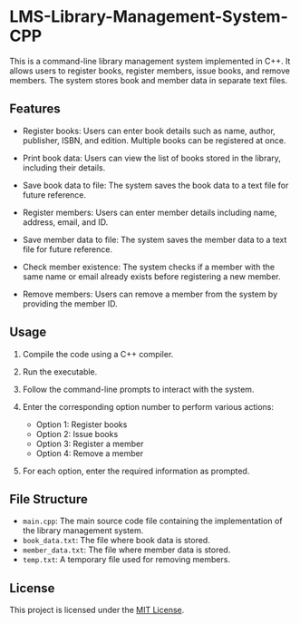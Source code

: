 # LMS-Library-Management-System-CPP


This is a command-line library management system implemented in C++. It allows users to register books, register members, issue books, and remove members. The system stores book and member data in separate text files.

## Features

- Register books: Users can enter book details such as name, author, publisher, ISBN, and edition. Multiple books can be registered at once.

- Print book data: Users can view the list of books stored in the library, including their details.

- Save book data to file: The system saves the book data to a text file for future reference.

- Register members: Users can enter member details including name, address, email, and ID.

- Save member data to file: The system saves the member data to a text file for future reference.

- Check member existence: The system checks if a member with the same name or email already exists before registering a new member.

- Remove members: Users can remove a member from the system by providing the member ID.

## Usage

1. Compile the code using a C++ compiler.
2. Run the executable.
3. Follow the command-line prompts to interact with the system.
4. Enter the corresponding option number to perform various actions:

   - Option 1: Register books
   - Option 2: Issue books
   - Option 3: Register a member
   - Option 4: Remove a member

5. For each option, enter the required information as prompted.

## File Structure

- `main.cpp`: The main source code file containing the implementation of the library management system.
- `book_data.txt`: The file where book data is stored.
- `member_data.txt`: The file where member data is stored.
- `temp.txt`: A temporary file used for removing members.

## License

This project is licensed under the [MIT License](LICENSE).
